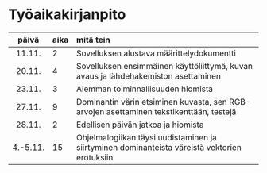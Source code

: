 # Työaikakirjanpito #

| päivä | aika | mitä tein  |
| :----:|:-----| :-----|
| 11.11. | 2    | Sovelluksen alustava määrittelydokumentti |
| 20.11. | 4    | Sovelluksen ensimmäinen käyttöliittymä, kuvan avaus ja lähdehakemiston asettaminen |
| 23.11. | 3    | Aiemman toiminnallisuuden hiomista |
| 27.11. | 9    | Dominantin värin etsiminen kuvasta, sen RGB-arvojen asettaminen tekstikenttään, testejä |
| 28.11. | 2    | Edellisen päivän jatkoa ja hiomista |
| 4.-5.11.| 15   | Ohjelmalogiikan täysi uudistaminen ja siirtyminen dominanteista väreistä vektorien erotuksiin |
